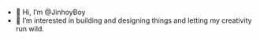 - 👋 Hi, I’m @JinhoyBoy
- 👀 I’m interested in building and designing things and letting my creativity run wild.
